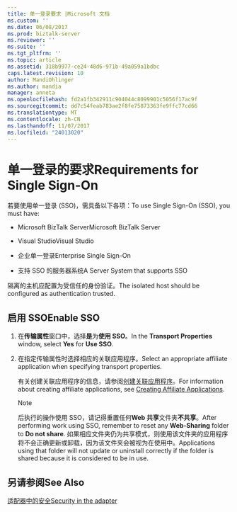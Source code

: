 ```yaml
---
title: 单一登录要求 |Microsoft 文档
ms.custom: ''
ms.date: 06/08/2017
ms.prod: biztalk-server
ms.reviewer: ''
ms.suite: ''
ms.tgt_pltfrm: ''
ms.topic: article
ms.assetid: 318b9977-ce24-48d6-971b-49a059a1bdbc
caps.latest.revision: 10
author: MandiOhlinger
ms.author: mandia
manager: anneta
ms.openlocfilehash: fd2a1fb342911c904044c8099901c5056f17ac9f
ms.sourcegitcommit: dd7c54feab783ae2f8fe75873363fe9ffc77cd66
ms.translationtype: MT
ms.contentlocale: zh-CN
ms.lasthandoff: 11/07/2017
ms.locfileid: "24013020"
---
```

# <a name="requirements-for-single-sign-on"></a><span data-ttu-id="8266f-102">单一登录的要求</span><span class="sxs-lookup"><span data-stu-id="8266f-102">Requirements for Single Sign-On</span></span>
<span data-ttu-id="8266f-103">若要使用单一登录 (SSO)，需具备以下各项：</span><span class="sxs-lookup"><span data-stu-id="8266f-103">To use Single Sign-On (SSO), you must have:</span></span>  
  
-   <span data-ttu-id="8266f-104">Microsoft BizTalk Server</span><span class="sxs-lookup"><span data-stu-id="8266f-104">Microsoft BizTalk Server</span></span> 
  
-   <span data-ttu-id="8266f-105">Visual Studio</span><span class="sxs-lookup"><span data-stu-id="8266f-105">Visual Studio</span></span>  
  
-   <span data-ttu-id="8266f-106">企业单一登录</span><span class="sxs-lookup"><span data-stu-id="8266f-106">Enterprise Single Sign-On</span></span>  
  
-   <span data-ttu-id="8266f-107">支持 SSO 的服务器系统</span><span class="sxs-lookup"><span data-stu-id="8266f-107">A Server System that supports SSO</span></span>  
  
 <span data-ttu-id="8266f-108">隔离的主机应配置为受信任的身份验证。</span><span class="sxs-lookup"><span data-stu-id="8266f-108">The isolated host should be configured as authentication trusted.</span></span>  
  
## <a name="enable-sso"></a><span data-ttu-id="8266f-109">启用 SSO</span><span class="sxs-lookup"><span data-stu-id="8266f-109">Enable SSO</span></span>  
  
1.  <span data-ttu-id="8266f-110">在**传输属性**窗口中，选择**是**为**使用 SSO**。</span><span class="sxs-lookup"><span data-stu-id="8266f-110">In the **Transport Properties** window, select **Yes** for **Use SSO**.</span></span>  
  
2.  <span data-ttu-id="8266f-111">在指定传输属性时选择相应的关联应用程序。</span><span class="sxs-lookup"><span data-stu-id="8266f-111">Select an appropriate affiliate application when specifying transport properties.</span></span>  
  
     <span data-ttu-id="8266f-112">有关创建关联应用程序的信息，请参阅[创建关联应用程序](../core/creating-affiliate-applications3.md)。</span><span class="sxs-lookup"><span data-stu-id="8266f-112">For information about creating affiliate applications, see [Creating Affiliate Applications](../core/creating-affiliate-applications3.md).</span></span>  
  
    > [!NOTE]
    >  <span data-ttu-id="8266f-113">后执行的操作使用 SSO，请记得重置任何**Web 共享**文件夹**不共享**。</span><span class="sxs-lookup"><span data-stu-id="8266f-113">After performing work using SSO, remember to reset any **Web-Sharing** folder to **Do not share**.</span></span> <span data-ttu-id="8266f-114">如果相应文件夹仍为共享模式，则使用该文件夹的应用程序将不会正确更新或卸载，因为该文件夹会被视为在使用中。</span><span class="sxs-lookup"><span data-stu-id="8266f-114">Applications using that folder will not update or uninstall correctly if the folder is shared because it is considered to be in use.</span></span>  
  
## <a name="see-also"></a><span data-ttu-id="8266f-115">另请参阅</span><span class="sxs-lookup"><span data-stu-id="8266f-115">See Also</span></span>  
 [<span data-ttu-id="8266f-116">适配器中的安全</span><span class="sxs-lookup"><span data-stu-id="8266f-116">Security in the adapter</span></span>](../core/security-in-biztalk-adapter-for-jd-edwards-oneworld.md)